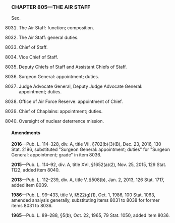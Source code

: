 ### **CHAPTER 805—THE AIR STAFF** ###

Sec.

8031. The Air Staff: function; composition.

8032. The Air Staff: general duties.

8033. Chief of Staff.

8034. Vice Chief of Staff.

8035. Deputy Chiefs of Staff and Assistant Chiefs of Staff.

8036. Surgeon General: appointment; duties.

8037. Judge Advocate General, Deputy Judge Advocate General: appointment; duties.

8038. Office of Air Force Reserve: appointment of Chief.

8039. Chief of Chaplains: appointment; duties.

8040. Oversight of nuclear deterrence mission.

#### Amendments ####

**2016**—Pub. L. 114–328, div. A, title VII, §702(b)(3)(B), Dec. 23, 2016, 130 Stat. 2196, substituted "Surgeon General: appointment; duties" for "Surgeon General: appointment; grade" in item 8036.

**2015**—Pub. L. 114–92, div. A, title XVI, §1652(a)(2), Nov. 25, 2015, 129 Stat. 1122, added item 8040.

**2013**—Pub. L. 112–239, div. A, title V, §508(b), Jan. 2, 2013, 126 Stat. 1717, added item 8039.

**1986**—Pub. L. 99–433, title V, §522(g)(1), Oct. 1, 1986, 100 Stat. 1063, amended analysis generally, substituting items 8031 to 8038 for former items 8031 to 8036.

**1965**—Pub. L. 89–288, §5(b), Oct. 22, 1965, 79 Stat. 1050, added item 8036.